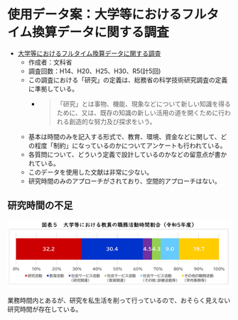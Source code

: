 # 使用データ案：大学等におけるフルタイム換算データに関する調査

- [大学等におけるフルタイム換算データに関する調査](https://www.mext.go.jp/b_menu/toukei/chousa06/fulltime/1284874.htm)
  - 作成者：文科省
  - 調査回数：H14、H20、H25、H30、R5(計5回)
  - この調査における「研究」の定義は、総務省の科学技術研究調査の定義に準拠している。
    - >「研究」とは事物、機能、現象などについて新しい知識を得るために、又は、既存の知識の新しい活用の道を開くために行われる創造的な努力及び探求をいう。
  - 基本は時間のみを記入する形式で、教育、環境、資金などに関して、どの程度「制約」になっているのかについてアンケートも行われている。
  - 各質問について、どういう定義で設計しているのかなどの留意点が書かれている。
  - このデータを使用した文献は非常に少ない。
  - 研究時間のみのアプローチがされており、空間的アプローチはない。

## 研究時間の不足

![a](../Figure/fig_R5_研究時間の不足.png)

業務時間内とあるが、研究を私生活を削って行っているので、おそらく見えない研究時間が存在している。
